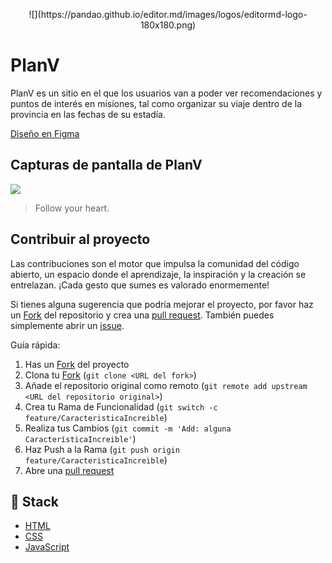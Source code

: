 <p align="center">
![](https://pandao.github.io/editor.md/images/logos/editormd-logo-180x180.png)
</p>

# **PlanV**

PlanV es un sitio en el que los usuarios van a poder ver recomendaciones y puntos de interés en misiones, tal como organizar su viaje dentro de la provincia en las fechas de su estadía.

[Diseño en Figma](https://www.figma.com/design/q5LdBmdDQ4n83maRlW0ANT/Turism-(Community)?node-id=202-394&t=kon795tlBBCiY8pN-0)

## Capturas de pantalla de PlanV

![](https://pandao.github.io/editor.md/examples/images/4.jpg)

> Follow your heart.

## Contribuir al proyecto

Las contribuciones son el motor que impulsa la comunidad del código abierto, un espacio donde el aprendizaje, la inspiración y la creación se entrelazan. ¡Cada gesto que sumes es valorado enormemente!

Si tienes alguna sugerencia que podría mejorar el proyecto, por favor haz un [Fork](https://github.com/NaylaV/planV/forks "Fork") del repositorio y crea una [pull request](https://github.com/NaylaV/planV/pulls "pull request"). También puedes simplemente abrir un [issue](https://github.com/NaylaV/planV/issues "issue").

Guía rápida:

1. Has un [Fork](https://github.com/NaylaV/planV/forks "Fork") del proyecto
2. Clona tu  [Fork](https://github.com/NaylaV/planV/forks "Fork") (`git clone <URL del fork>`)
3. Añade el repositorio original como remoto (`git remote add upstream <URL del repositorio original>`)
4. Crea tu Rama de Funcionalidad (`git switch -c feature/CaracteristicaIncreible`)
5. Realiza tus Cambios (`git commit -m 'Add: alguna CaracterísticaIncreible'`)
6. Haz Push a la Rama (`git push origin feature/CaracteristicaIncreible`)
7. Abre una [pull request](https://github.com/NaylaV/planV/pulls "pull request")

## :wrench: **Stack**

- [HTML](https://developer.mozilla.org/es/docs/Web/HTML "HTML")
- [CSS](https://developer.mozilla.org/es/docs/Web/CSS "CSS")
-  [JavaScript](https://developer.mozilla.org/es/docs/Web/JavaScript "JavaScript")


